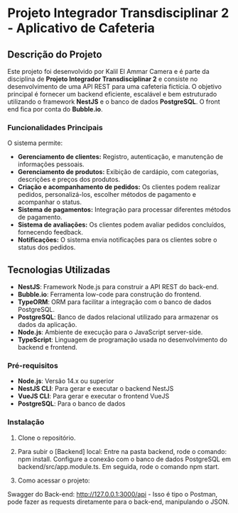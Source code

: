 # Projeto Integrador Transdisciplinar 2 - Aplicativo de Cafeteria

## Descrição do Projeto

Este projeto foi desenvolvido por Kalil El Ammar Camera e é parte da disciplina de **Projeto Integrador Transdisciplinar 2** e consiste no desenvolvimento de uma API REST para uma cafeteria fictícia. O objetivo principal é fornecer um backend eficiente, escalável e bem estruturado utilizando o framework **NestJS** e o banco de dados **PostgreSQL**. O front end fica por conta do **Bubble.io**.

### Funcionalidades Principais

O sistema permite:

- **Gerenciamento de clientes:** Registro, autenticação, e manutenção de informações pessoais.
- **Gerenciamento de produtos:** Exibição de cardápio, com categorias, descrições e preços dos produtos.
- **Criação e acompanhamento de pedidos:** Os clientes podem realizar pedidos, personalizá-los, escolher métodos de pagamento e acompanhar o status.
- **Sistema de pagamentos:** Integração para processar diferentes métodos de pagamento.
- **Sistema de avaliações:** Os clientes podem avaliar pedidos concluídos, fornecendo feedback.
- **Notificações:** O sistema envia notificações para os clientes sobre o status dos pedidos.

## Tecnologias Utilizadas

- **NestJS**: Framework Node.js para construir a API REST do back-end.
- **Bubble.io**: Ferramenta low-code para construção do frontend.
- **TypeORM**: ORM para facilitar a integração com o banco de dados PostgreSQL.
- **PostgreSQL**: Banco de dados relacional utilizado para armazenar os dados da aplicação.
- **Node.js**: Ambiente de execução para o JavaScript server-side.
- **TypeScript**: Linguagem de programação usada no desenvolvimento do backend e frontend.


### Pré-requisitos

- **Node.js**: Versão 14.x ou superior
- **NestJS CLI**: Para gerar e executar o backend NestJS
- **VueJS CLI**: Para gerar e executar o frontend VueJS
- **PostgreSQL**: Para o banco de dados

### Instalação

1. Clone o repositório.

2. Para subir o [Backend] local:
   Entre na pasta backend, rode o comando: npm install.
   Configure a conexão com o banco de dados PostgreSQL em backend/src/app.module.ts. 
   Em seguida, rode o comando npm start.

3. Como acessar o projeto:

Swagger do Back-end: http://127.0.0.1:3000/api - Isso é tipo o Postman, pode fazer as requests diretamente para o back-end, manipulando o JSON.